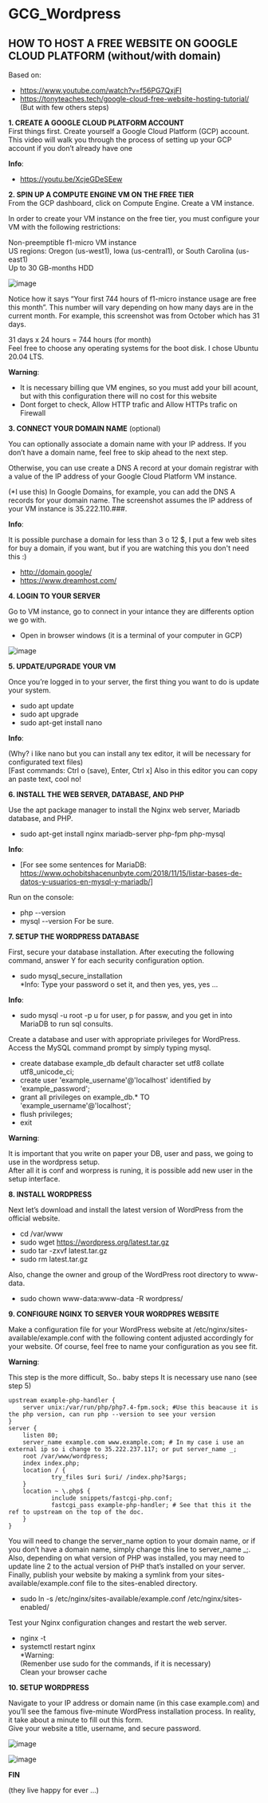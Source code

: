# GCG_Wordpress

**HOW TO HOST A FREE WEBSITE ON GOOGLE CLOUD PLATFORM**
(without/with domain)  
---------------------------------------------------------------------------    
Based on:   
- https://www.youtube.com/watch?v=f56PG7QxjFI  
- https://tonyteaches.tech/google-cloud-free-website-hosting-tutorial/  
(But with few others steps)  
   
**1. CREATE A GOOGLE CLOUD PLATFORM ACCOUNT**  
First things first. Create yourself a Google Cloud Platform (GCP) account. This video will walk you through the process of setting up your GCP account if you don’t already have one  
  
**Info**: 
- https://youtu.be/XcjeGDeSEew   

  
**2. SPIN UP A COMPUTE ENGINE VM ON THE FREE TIER**  
From the GCP dashboard, click on Compute Engine. Create a VM instance.  
  
In order to create your VM instance on the free tier, you must configure your VM with the following restrictions:  
  
Non-preemptible f1-micro VM instance  
US regions: Oregon (us-west1), Iowa (us-central1), or South Carolina (us-east1)  
Up to 30 GB-months HDD  
  
![image](https://user-images.githubusercontent.com/72107370/109911977-234bf680-7c79-11eb-8d07-3b2a17ce30c5.png)
  
Notice how it says “Your first 744 hours of f1-micro instance usage are free this month”. This number will vary depending on how many days are in the current month. For example, this screenshot was from October which has 31 days.  

31 days x 24 hours = 744 hours (for month)  
Feel free to choose any operating systems for the boot disk. I chose Ubuntu 20.04 LTS.  

**Warning**:  

- It is necessary billing que VM engines, so you must add your bill acount, but with this configuration there will no cost for this website  
- Dont forget to check, Allow HTTP trafic and Allow HTTPs trafic on Firewall


**3. CONNECT YOUR DOMAIN NAME** (optional)  

You can optionally associate a domain name with your IP address. If you don’t have a domain name, feel free to skip ahead to the next step.  

Otherwise, you can use create a DNS A record at your domain registrar with a value of the IP address of your Google Cloud Platform VM instance.  

(*I use this) In Google Domains, for example, you can add the DNS A records for your domain name. The screenshot assumes the IP address of your VM instance is 35.222.110.###.  

**Info**:   

It is possible purchase a domain for less than 3 o 12 $, I put a few web sites for buy a domain, if you want, but if you are watching this you don't need this :)

- http://domain.google/  
- https://www.dreamhost.com/  


**4. LOGIN TO YOUR SERVER**  

Go to VM instance, go to connect in your intance they are differents option we go with.  
- Open in browser windows (it is a terminal of your computer in GCP)  
  
![image](https://user-images.githubusercontent.com/72107370/109912014-3f4f9800-7c79-11eb-8fdd-2a7df305ba36.png)
  
   
**5. UPDATE/UPGRADE YOUR VM**  

Once you’re logged in to your server, the first thing you want to do is update your system.  
  
- sudo apt update   
- sudo apt upgrade  
- sudo apt-get install nano   

**Info**:  

(Why? i like nano but you can install any tex editor, it will be necessary for configurated text files)  
[Fast commands: Ctrl o (save), Enter, Ctrl x] Also in this editor you can copy an paste text, cool no!  


**6. INSTALL THE WEB SERVER, DATABASE, AND PHP**  

Use the apt package manager to install the Nginx web server, Mariadb database, and PHP.  

- sudo apt-get install nginx mariadb-server php-fpm php-mysql  

**Info**:

- [For see some sentences for MariaDB: https://www.ochobitshacenunbyte.com/2018/11/15/listar-bases-de-datos-y-usuarios-en-mysql-y-mariadb/]  

Run on the console:
- php --version
- mysql --version
For be sure.


**7. SETUP THE WORDPRESS DATABASE**  

First, secure your database installation. After executing the following command, answer Y for each security configuration option.
- sudo mysql_secure_installation  
*Info:
Type your password o set it, and then yes, yes, yes ...

**Info**:

- sudo mysql -u root -p
u for user, p for passw, and you get in into MariaDB to run sql consults.

Create a database and user with appropriate privileges for WordPress. Access the MySQL command prompt by simply typing mysql.  
- create database example_db default character set utf8 collate utf8_unicode_ci;  
- create user 'example_username'@'localhost' identified by 'example_password';  
- grant all privileges on example_db.* TO 'example_username'@'localhost';  
- flush privileges;  
- exit  

**Warning**:  
  
It is important that you write on paper your DB, user and pass, we going to use in the wordpress setup.  
After all it is conf and worpress is runing, it is possible add new user in the setup interface.


**8. INSTALL WORDPRESS**  

Next let’s download and install the latest version of WordPress from the official website.  
- cd /var/www  
- sudo wget https://wordpress.org/latest.tar.gz  
- sudo tar -zxvf latest.tar.gz  
- sudo rm latest.tar.gz  

Also, change the owner and group of the WordPress root directory to www-data.  
- sudo chown www-data:www-data -R wordpress/  


**9. CONFIGURE NGINX TO SERVER YOUR WORDPRES WEBSITE**   

Make a configuration file for your WordPress website at /etc/nginx/sites-available/example.conf with the following content adjusted accordingly for your website. Of course, feel free to name your configuration as you see fit.  

**Warning**:  

This step is the more difficult, So.. baby steps
It is necessary use nano (see step 5)

	upstream example-php-handler {
        server unix:/var/run/php/php7.4-fpm.sock; #Use this beacause it is the php version, can run php --version to see your version
	}
	server {
        listen 80; 
        server_name example.com www.example.com; # In my case i use an external ip so i change to 35.222.237.117; or put server_name _;
        root /var/www/wordpress;
        index index.php;
        location / { 
                try_files $uri $uri/ /index.php?$args;
        }   
        location ~ \.php$ {
                include snippets/fastcgi-php.conf;
                fastcgi_pass example-php-handler; # See that this it the ref to upstream on the top of the doc.
        }   
	}

You will need to change the server_name option to your domain name, or if you don’t have a domain name, simply change this line to server_name _;.   
Also, depending on what version of PHP was installed, you may need to update line 2 to the actual version of PHP that’s installed on your server.
Finally, publish your website by making a symlink from your sites-available/example.conf file to the sites-enabled directory.	  

- sudo ln -s /etc/nginx/sites-available/example.conf /etc/nginx/sites-enabled/  

Test your Nginx configuration changes and restart the web server.  
- nginx -t  
- systemctl restart nginx  
*Warning:  
(Remenber use sudo for the commands, if it is necessary)  
Clean your browser cache 

**10. SETUP WORDPRESS**  

Navigate to your IP address or domain name (in this case example.com) and you’ll see the famous five-minute WordPress installation process. In reality, it take about a minute to fill out this form.  
Give your website a title, username, and secure password.  

![image](https://user-images.githubusercontent.com/72107370/109912193-8c336e80-7c79-11eb-8812-53d8e1ae1e25.png)

![image](https://user-images.githubusercontent.com/72107370/109912207-935a7c80-7c79-11eb-9f1f-a7321cf5b666.png)


**FIN**

(they live happy for ever ...)
